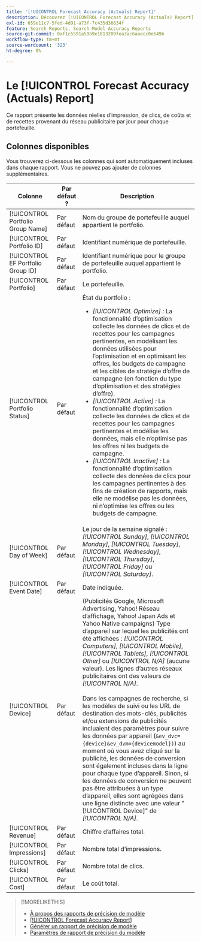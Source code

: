 ```yaml
---
title: '[!UICONTROL Forecast Accuracy (Actuals) Report]'
description: Découvrez [!UICONTROL Forecast Accuracy (Actuals) Report], y compris les colonnes de données.
exl-id: 659e11c7-5fed-4d91-a73f-7c435d36634f
feature: Search Reports, Search Model Accuracy Reports
source-git-commit: 0af1c5591a59b9e1813209fea3ac6aaecc0e649b
workflow-type: tm+mt
source-wordcount: '323'
ht-degree: 0%

---
```


# Le [!UICONTROL Forecast Accuracy (Actuals) Report]

Ce rapport présente les données réelles d’impression, de clics, de coûts et de recettes provenant du réseau publicitaire par jour pour chaque portefeuille.

## Colonnes disponibles

Vous trouverez ci-dessous les colonnes qui sont automatiquement incluses dans chaque rapport. Vous ne pouvez pas ajouter de colonnes supplémentaires.

| Colonne | Par défaut ? | Description |
|----|----|----|
| [!UICONTROL Portfolio Group Name] | Par défaut | Nom du groupe de portefeuille auquel appartient le portfolio. |
| [!UICONTROL Portfolio ID] | Par défaut | Identifiant numérique de portefeuille. |
| [!UICONTROL EF Portfolio Group ID] | Par défaut | Identifiant numérique pour le groupe de portefeuille auquel appartient le portfolio. |
| [!UICONTROL Portfolio] | Par défaut | Le portefeuille. |
| [!UICONTROL Portfolio Status] | Par défaut | État du portfolio :<ul><li><i>[!UICONTROL Optimize] : </i> La fonctionnalité d’optimisation collecte les données de clics et de recettes pour les campagnes pertinentes, en modélisant les données utilisées pour l’optimisation et en optimisant les offres, les budgets de campagne et les cibles de stratégie d’offre de campagne (en fonction du type d’optimisation et des stratégies d’offre).</li><li><i>[!UICONTROL Active] : </i> La fonctionnalité d’optimisation collecte les données de clics et de recettes pour les campagnes pertinentes et modélise les données, mais elle n’optimise pas les offres ni les budgets de campagne.</li><li><i>[!UICONTROL Inactive] : </i> La fonctionnalité d’optimisation collecte des données de clics pour les campagnes pertinentes à des fins de création de rapports, mais elle ne modélise pas les données, ni n’optimise les offres ou les budgets de campagne. |
| [!UICONTROL Day of Week] | Par défaut | Le jour de la semaine signalé : <i>[!UICONTROL Sunday]</i>, <i>[!UICONTROL Monday]</i>, <i>[!UICONTROL Tuesday]</i>, <i>[!UICONTROL Wednesday]</i>, <i>[!UICONTROL Thursday]</i>, <i>[!UICONTROL Friday]</i> ou <i>[!UICONTROL Saturday]</i>. |
| [!UICONTROL Event Date] | Par défaut | Date indiquée. |
| [!UICONTROL Device] | Par défaut | (Publicités Google, Microsoft Advertising, Yahoo! Réseau d’affichage, Yahoo! Japan Ads et Yahoo Native campaigns) Type d’appareil sur lequel les publicités ont été affichées : <i>[!UICONTROL Computers]</i>, <i>[!UICONTROL Mobile]</i>, <i>[!UICONTROL Tablets]</i>, <i>[!UICONTROL Other]</i> ou <i>[!UICONTROL N/A]</i> (aucune valeur). Les lignes d’autres réseaux publicitaires ont des valeurs de <i>[!UICONTROL N/A]</i>.<br><br> Dans les campagnes de recherche, si les modèles de suivi ou les URL de destination des mots-clés, publicités et/ou extensions de publicités incluaient des paramètres pour suivre les données par appareil (<code>&amp;ev_dvc={device}&amp;ev_dvm={devicemodel})</code>) au moment où vous avez cliqué sur la publicité, les données de conversion sont également incluses dans la ligne pour chaque type d’appareil. Sinon, si les données de conversion ne peuvent pas être attribuées à un type d’appareil, elles sont agrégées dans une ligne distincte avec une valeur &quot;[!UICONTROL Device]&quot; de <i>[!UICONTROL N/A]</i>. |
| [!UICONTROL Revenue] | Par défaut | Chiffre d’affaires total. |
| [!UICONTROL Impressions] | Par défaut | Nombre total d’impressions. |
| [!UICONTROL Clicks] | Par défaut | Nombre total de clics. |
| [!UICONTROL Cost] | Par défaut | Le coût total. |

>[!MORELIKETHIS]
>
>* [À propos des rapports de précision de modèle](/help/search-social-commerce/reports/management/model-accuracy/model-accuracy-report-about.md)
>* [ [!UICONTROL Forecast Accuracy Report]](forecast-accuracy-report.md)
>* [Générer un rapport de précision de modèle](model-accuracy-report-generate.md)
>* [ Paramètres de rapport de précision du modèle ](/help/search-social-commerce/reports/management/model-accuracy/model-accuracy-report-settings.md)

